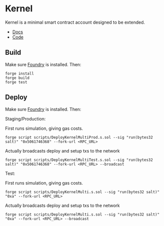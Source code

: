 # Kernel

Kernel is a minimal smart contract account designed to be extended.

- [Docs](https://docs.zerodev.app/extend-wallets/overview)
- [Code](https://github.com/zerodevapp/kernel)

## Build

Make sure [Foundry](https://github.com/foundry-rs/foundry) is installed. Then:

```
forge install
forge build
forge test
```

## Deploy

Make sure [Foundry](https://github.com/foundry-rs/foundry) is installed. Then:

Staging/Production:

First runs simulation, giving gas costs.

```
forge script scripts/DeployKernelMultiProd.s.sol --sig "run(bytes32 salt)" "0x5061746368" --fork-url <RPC_URL>
```

Actually broadcasts deploy and setup txs to the network

```
forge script scripts/DeployKernelMultiTest.s.sol --sig "run(bytes32 salt)" "0x5061746368" --fork-url <RPC_URL> --broadcast
```

Test:

First runs simulation, giving gas costs.

```
forge script scripts/DeployKernelMulti.s.sol --sig "run(bytes32 salt)" "0xa" --fork-url <RPC_URL>
```

Actually broadcasts deploy and setup txs to the network

```
forge script scripts/DeployKernelMulti.s.sol --sig "run(bytes32 salt)" "0xa" --fork-url <RPC_URL> --broadcast
```
